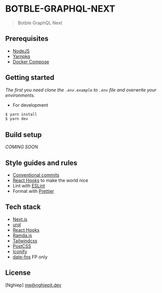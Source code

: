 # BOTBLE-GRAPHQL-NEXT

> Botble GraphQL Next

## Prerequisites

- [NodeJS](https://nodejs.org)
- [Yarnpkg](https://yarnpkg.com)
- [Docker Compose](https://docs.docker.com/compose/install)

## Getting started

_The first you need clone the `.env.example` to `.env` file and overwrite your environments._

- For development

```bash
$ yarn install
$ yarn dev
```

## Build setup

_COMING SOON_

## Style guides and rules

- [Conventional commits](https://github.com/conventional-changelog/commitlint/tree/master/%40commitlint/config-conventional#type-enum)
- [React Hooks](https://reactjs.org/docs/hooks-intro.html) to make the world nice
- Lint with [ESLint](https://eslint.org)
- Format with [Prettier](https://prettier.io)

## Tech stack

- [Next.js](https://nextjs.org)
- [urql](https://github.com/FormidableLabs/urql)
- [React Hooks](https://github.com/streamich/react-use)
- [Ramda.js](https://ramdajs.com)
- [Tailwindcss](https://tailwindcss.com)
- [PostCSS](https://postcss.org)
- [Iconify](https://iconify.design)
- [date-fns](https://date-fns.org) FP only

## License

[Nghiep] <me@nghiepit.dev>
